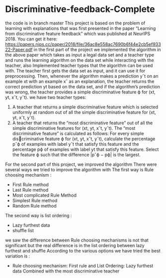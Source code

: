 # Discriminative-feedback-Complete
the code is in branch master
This project is based on the problem of learning with explanations that was first presented in the paper “Learning from
discriminative feature feedback” which was published at NeurIPS 2018. You can get it here: 
https://papers.nips.cc/paper/2018/file/36ac8e558ac7690b6f44e2cb5ef93322-Paper.pdf
in the first part of the project we implemented the algorithm in the above paper which takes as input a legal data set and a teacher type and runs the learning
algorithm on the data set while interacting with the teacher, also Implemented teacher types that the algorithm can be used with. The teacher first gets the data set
as input, and it can use it for preprocessing. Then, whenever the algorithm makes a prediction yˆt on an example xt with an example xˆ as an explanation, the teacher returns the correct prediction yt based on the data set, and if the algorithm’s prediction was wrong, the teacher provides a simple
discriminative feature ϕ for (xt, yt, xˆt, yˆt).  we have two teacher types:
1. A teacher that returns a simple discriminative feature which is selected uniformly at random out of all
the simple discriminative feature for (xt, yt, xˆt, yˆt).
2. A teacher that returns the “most discriminative feature” out of all the simple discriminative features
for (xt, yt, xˆt, yˆt). The “most discriminative feature” is calculated as follows: For every simple discriminative feature ϕ for (xt, yt, xˆt, yˆt), calculate the percentage pˆϕ of examples with label yˆt that
satisfy this feature and the percentage pϕ of examples with label yt that satisfy this feature. Select the
feature ϕ such that the difference |pˆϕ − pϕ| is the largest.

For the second part of this project, we improved the algorithm 
There were several ways we tried to improve the algorithm with 
The first way is Rule choosing mechanism : 
- First Rule method
- Last Rule method
- Most complicated Rule Method
- Simplest Rule method 
- Random Rule method

The second way is list ordering :
- Lazy furthest data
- shuffle list

 we saw the difference between Rule choosing mechanisms is not that significant but the real difference is in the list ordering between lazy furthest and shuffle
According to the various options we have tried the best variation is :
- Rule choosing mechanism: First rule  and List Ordering: Lazy furthest data Combined with the most discriminative teacher

  
